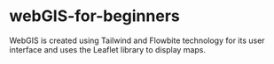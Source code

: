 # webGIS-for-beginners
WebGIS is created using Tailwind and Flowbite technology for its user interface and uses the Leaflet library to display maps.
